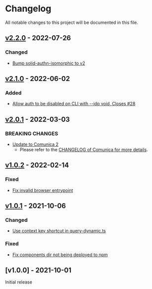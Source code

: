 # Changelog
All notable changes to this project will be documented in this file.

<a name="v2.2.0"></a>
## [v2.2.0](https://github.com/comunica/comunica-feature-solid/compare/v2.1.0...v2.2.0) - 2022-07-26

### Changed
* [Bump solid-authn-isomorphic to v2](https://github.com/comunica/comunica-feature-solid/commit/d65eea0308811ccaad87aaedf2ca9b9eb700d866)

<a name="v2.1.0"></a>
## [v2.1.0](https://github.com/comunica/comunica-feature-solid/compare/v2.0.1...v2.1.0) - 2022-06-02

### Added
* [Allow auth to be disabled on CLI with --idp void, Closes #28](https://github.com/comunica/comunica-feature-solid/commit/877290efb787a35555647d0d32ab169f7c0a1521)

<a name="v2.0.1"></a>
## [v2.0.1](https://github.com/comunica/comunica-feature-solid/compare/v1.0.2...v2.0.1) - 2022-03-03

### BREAKING CHANGES
* [Update to Comunica 2](https://github.com/comunica/comunica-feature-solid/commit/bd53d241b481f92d7e59839a48cad29fdf5ba4dd)
  * Please refer to the [CHANGELOG of Comunica for more details](https://github.com/comunica/comunica/blob/master/CHANGELOG.md#v201---2022-03-02).

<a name="v1.0.2"></a>
## [v1.0.2](https://github.com/comunica/comunica-feature-solid/compare/v1.0.1...v1.0.2) - 2022-02-14

### Fixed
* [Fix invalid browser entrypoint](https://github.com/comunica/comunica-feature-solid/commit/0c08656fa556edcb30f7bfb2174e2678340e562d)

<a name="v1.0.1"></a>
## [v1.0.1](https://github.com/comunica/comunica-feature-solid/compare/v1.0.0...v1.0.1) - 2021-10-06

### Changed
* [Use context key shortcut in query-dynamic.ts](https://github.com/comunica/comunica-feature-solid/commit/0b300e7d2bfc9e37bf031c9d617df4736ff863d4)

### Fixed
* [Fix components dir not being deployed to npm](https://github.com/comunica/comunica-feature-solid/commit/cfc55a25e4ffafe4c30abe37f97791d0cac6272e)

<a name="v1.0.0"></a>
## [v1.0.0] - 2021-10-01

Initial release

